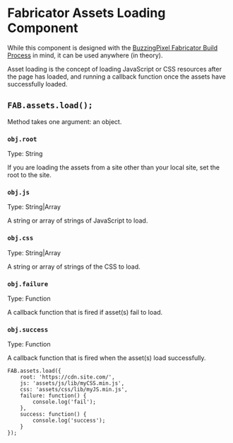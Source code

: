 # Fabricator Assets Loading Component

While this component is designed with the [BuzzingPixel Fabricator Build Process](https://github.com/tjdraper/buzzing-pixel-fabricator) in mind, it can be used anywhere (in theory).

Asset loading is the concept of loading JavaScript or CSS resources after the page has loaded, and running a callback function once the assets have successfully loaded.

## `FAB.assets.load();`

Method takes one argument: an object.

### `obj.root`

Type: String

If you are loading the assets from a site other than your local site, set the root to the site.

### `obj.js`

Type: String|Array

A string or array of strings of JavaScript to load.

### `obj.css`

Type: String|Array

A string or array of strings of the CSS to load.

### `obj.failure`

Type: Function

A callback function that is fired if asset(s) fail to load.

### `obj.success`

Type: Function

A callback function that is fired when the asset(s) load successfully.

```
FAB.assets.load({
    root: 'https://cdn.site.com/',
    js: 'assets/js/lib/myCSS.min.js',
    css: 'assets/css/lib/myJS.min.js',
    failure: function() {
        console.log('fail');
    },
    success: function() {
        console.log('success');
    }
});
```